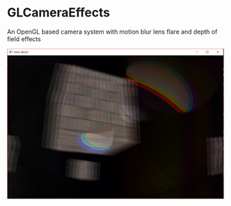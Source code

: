 # GLCameraEffects
An OpenGL based camera system with motion blur lens flare and depth of field effects

![alt text](/readme/Demo.png)
